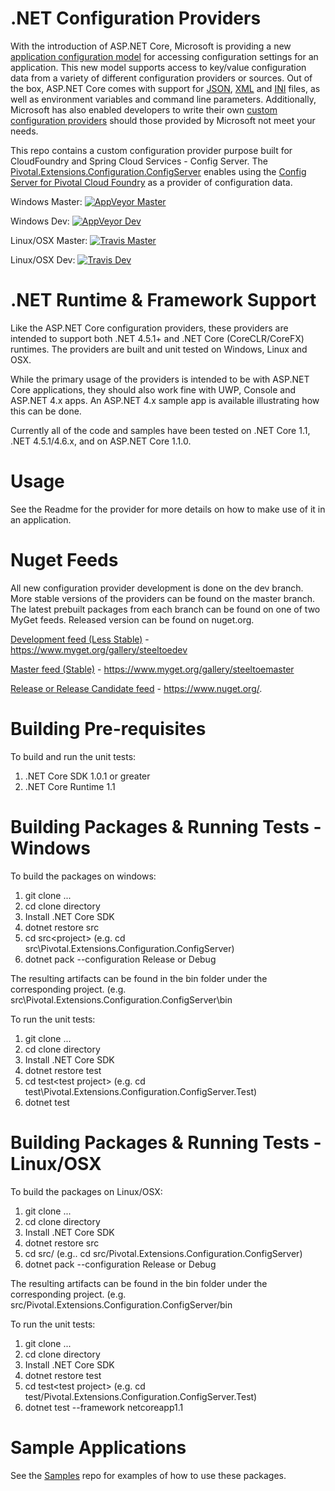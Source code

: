 # .NET Configuration Providers

With the introduction of ASP.NET Core, Microsoft is providing a new [application configuration model](http://docs.asp.net/en/latest/fundamentals/configuration.html) for accessing configuration settings for an application. This new model supports access to key/value configuration data from a variety of different configuration providers or sources. Out of the box, ASP.NET Core comes with support for [JSON](https://github.com/aspnet/Configuration/tree/dev/src/Microsoft.Extensions.Configuration.Json), [XML](https://github.com/aspnet/Configuration/tree/dev/src/Microsoft.Extensions.Configuration.Xml) and [INI](https://github.com/aspnet/Configuration/tree/dev/src/Microsoft.Extensions.Configuration.Ini) files, as well as environment variables and command line parameters.  Additionally, Microsoft has also enabled developers to write their own [custom configuration providers](http://docs.asp.net/en/latest/fundamentals/configuration.html#custom-config-providers) should those provided by Microsoft not meet your needs.  

This repo contains a custom configuration provider purpose built for CloudFoundry and Spring Cloud Services - Config Server.  The [Pivotal.Extensions.Configuration.ConfigServer](https://github.com/pivotal-cf/spring-cloud-dotnet-configuration/tree/master/src/Pivotal.Extensions.Configuration.ConfigServer) enables using the [Config Server for Pivotal Cloud Foundry](http://docs.pivotal.io/spring-cloud-services/config-server/) as a provider of configuration data.

Windows Master: [![AppVeyor Master](https://ci.appveyor.com/api/projects/status/44a6rtktwrt98xm9/branch/master?svg=true)](https://ci.appveyor.com/project/steeltoe/spring-cloud-dotnet-configuration/branch/master)

Windows Dev: [![AppVeyor Dev](https://ci.appveyor.com/api/projects/status/44a6rtktwrt98xm9/branch/dev?svg=true)](https://ci.appveyor.com/project/steeltoe/spring-cloud-dotnet-configuration/branch/dev)

Linux/OSX Master: [![Travis Master](https://travis-ci.org/pivotal-cf/spring-cloud-dotnet-configuration.svg?branch=master)](https://travis-ci.org/pivotal-cf/spring-cloud-dotnet-configuration)

Linux/OSX Dev: [![Travis Dev](https://travis-ci.org/pivotal-cf/spring-cloud-dotnet-configuration.svg?branch=dev)](https://travis-ci.org/pivotal-cf/spring-cloud-dotnet-configuration)

# .NET Runtime & Framework Support
Like the ASP.NET Core configuration providers, these providers are intended to support both .NET 4.5.1+ and .NET Core (CoreCLR/CoreFX) runtimes.  The providers are built and unit tested on Windows, Linux and OSX.

While the primary usage of the providers is intended to be with ASP.NET Core applications, they should also work fine with UWP, Console and ASP.NET 4.x apps. An ASP.NET 4.x sample app is available illustrating how this can be done.

Currently all of the code and samples have been tested on .NET Core 1.1, .NET 4.5.1/4.6.x, and on ASP.NET Core 1.1.0.
# Usage
See the Readme for the provider for more details on how to make use of it in an application.

# Nuget Feeds
All new configuration provider development is done on the dev branch. More stable versions of the providers can be found on the master branch. The latest prebuilt packages from each branch can be found on one of two MyGet feeds. Released version can be found on nuget.org.

[Development feed (Less Stable)](https://www.myget.org/gallery/steeltoedev) - https://www.myget.org/gallery/steeltoedev

[Master feed (Stable)](https://www.myget.org/gallery/steeltoemaster) - https://www.myget.org/gallery/steeltoemaster

[Release or Release Candidate feed](https://www.nuget.org/) - https://www.nuget.org/. 

# Building Pre-requisites
To build and run the unit tests:

1. .NET Core SDK 1.0.1 or greater
2. .NET Core Runtime 1.1

# Building Packages & Running Tests - Windows
To build the packages on windows:

1. git clone ...
2. cd clone directory
3. Install .NET Core SDK
4. dotnet restore src
5. cd src\<project> (e.g. cd src\Pivotal.Extensions.Configuration.ConfigServer)
6. dotnet pack --configuration Release or Debug

The resulting artifacts can be found in the bin folder under the corresponding project. (e.g. src\Pivotal.Extensions.Configuration.ConfigServer\bin

To run the unit tests:

1. git clone ...
2. cd clone directory
3. Install .NET Core SDK 
4. dotnet restore test
5. cd test\<test project> (e.g. cd test\Pivotal.Extensions.Configuration.ConfigServer.Test)
6. dotnet test

# Building Packages & Running Tests - Linux/OSX
To build the packages on Linux/OSX:

1. git clone ...
2. cd clone directory
3. Install .NET Core SDK
4. dotnet restore src
5. cd src/<project> (e.g.. cd src/Pivotal.Extensions.Configuration.ConfigServer)
6. dotnet pack --configuration Release or Debug 

The resulting artifacts can be found in the bin folder under the corresponding project. (e.g. src/Pivotal.Extensions.Configuration.ConfigServer/bin

To run the unit tests:

1. git clone ...
2. cd clone directory
3. Install .NET Core SDK 
4. dotnet restore test
5. cd test\<test project> (e.g. cd test/Pivotal.Extensions.Configuration.ConfigServer.Test)
6. dotnet test --framework netcoreapp1.1

# Sample Applications
See the [Samples](https://github.com/SteelToeOSS/Samples) repo for examples of how to use these packages.